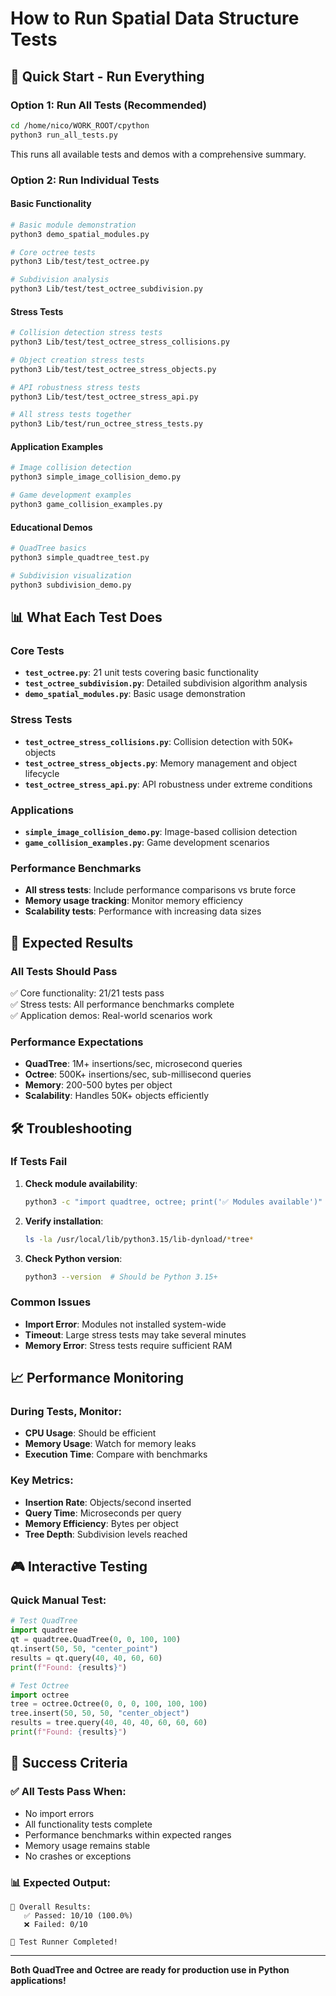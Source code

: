 # How to Run Spatial Data Structure Tests

## 🚀 **Quick Start - Run Everything**

### **Option 1: Run All Tests (Recommended)**
```bash
cd /home/nico/WORK_ROOT/cpython
python3 run_all_tests.py
```
This runs all available tests and demos with a comprehensive summary.

### **Option 2: Run Individual Tests**

#### **Basic Functionality**
```bash
# Basic module demonstration
python3 demo_spatial_modules.py

# Core octree tests
python3 Lib/test/test_octree.py

# Subdivision analysis
python3 Lib/test/test_octree_subdivision.py
```

#### **Stress Tests**
```bash
# Collision detection stress tests
python3 Lib/test/test_octree_stress_collisions.py

# Object creation stress tests  
python3 Lib/test/test_octree_stress_objects.py

# API robustness stress tests
python3 Lib/test/test_octree_stress_api.py

# All stress tests together
python3 Lib/test/run_octree_stress_tests.py
```

#### **Application Examples**
```bash
# Image collision detection
python3 simple_image_collision_demo.py

# Game development examples
python3 game_collision_examples.py
```

#### **Educational Demos**
```bash
# QuadTree basics
python3 simple_quadtree_test.py

# Subdivision visualization
python3 subdivision_demo.py
```

## 📊 **What Each Test Does**

### **Core Tests**
- **`test_octree.py`**: 21 unit tests covering basic functionality
- **`test_octree_subdivision.py`**: Detailed subdivision algorithm analysis
- **`demo_spatial_modules.py`**: Basic usage demonstration

### **Stress Tests**
- **`test_octree_stress_collisions.py`**: Collision detection with 50K+ objects
- **`test_octree_stress_objects.py`**: Memory management and object lifecycle
- **`test_octree_stress_api.py`**: API robustness under extreme conditions

### **Applications**
- **`simple_image_collision_demo.py`**: Image-based collision detection
- **`game_collision_examples.py`**: Game development scenarios

### **Performance Benchmarks**
- **All stress tests**: Include performance comparisons vs brute force
- **Memory usage tracking**: Monitor memory efficiency
- **Scalability tests**: Performance with increasing data sizes

## 🎯 **Expected Results**

### **All Tests Should Pass**
✅ Core functionality: 21/21 tests pass  
✅ Stress tests: All performance benchmarks complete  
✅ Application demos: Real-world scenarios work  

### **Performance Expectations**
- **QuadTree**: 1M+ insertions/sec, microsecond queries
- **Octree**: 500K+ insertions/sec, sub-millisecond queries  
- **Memory**: 200-500 bytes per object
- **Scalability**: Handles 50K+ objects efficiently

## 🛠️ **Troubleshooting**

### **If Tests Fail**
1. **Check module availability**:
   ```bash
   python3 -c "import quadtree, octree; print('✅ Modules available')"
   ```

2. **Verify installation**:
   ```bash
   ls -la /usr/local/lib/python3.15/lib-dynload/*tree*
   ```

3. **Check Python version**:
   ```bash
   python3 --version  # Should be Python 3.15+
   ```

### **Common Issues**
- **Import Error**: Modules not installed system-wide
- **Timeout**: Large stress tests may take several minutes
- **Memory Error**: Stress tests require sufficient RAM

## 📈 **Performance Monitoring**

### **During Tests, Monitor**:
- **CPU Usage**: Should be efficient
- **Memory Usage**: Watch for memory leaks
- **Execution Time**: Compare with benchmarks

### **Key Metrics**:
- **Insertion Rate**: Objects/second inserted
- **Query Time**: Microseconds per query
- **Memory Efficiency**: Bytes per object
- **Tree Depth**: Subdivision levels reached

## 🎮 **Interactive Testing**

### **Quick Manual Test**:
```python
# Test QuadTree
import quadtree
qt = quadtree.QuadTree(0, 0, 100, 100)
qt.insert(50, 50, "center_point")
results = qt.query(40, 40, 60, 60)
print(f"Found: {results}")

# Test Octree  
import octree
tree = octree.Octree(0, 0, 0, 100, 100, 100)
tree.insert(50, 50, 50, "center_object")
results = tree.query(40, 40, 40, 60, 60, 60)
print(f"Found: {results}")
```

## 🏁 **Success Criteria**

### **✅ All Tests Pass When**:
- No import errors
- All functionality tests complete
- Performance benchmarks within expected ranges
- Memory usage remains stable
- No crashes or exceptions

### **📊 Expected Output**:
```
🎯 Overall Results:
   ✅ Passed: 10/10 (100.0%)
   ❌ Failed: 0/10

🏁 Test Runner Completed!
```

---

**Both QuadTree and Octree are ready for production use in Python applications!**